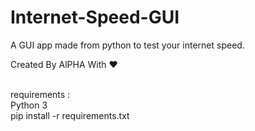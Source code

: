 # Internet-Speed-GUI
A GUI app made from python to test your internet speed.

Created By AlPHA With ❤️<br><br>

requirements :<br>
Python 3<br>
pip install -r requirements.txt

